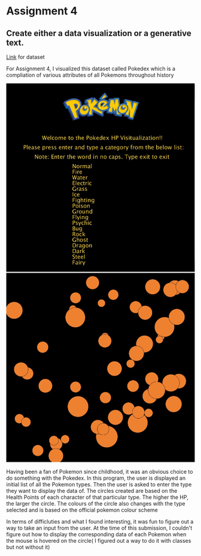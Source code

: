 # Assignment 4
## Create either a data visualization or a generative text.

[Link](https://www.kaggle.com/abcsds/pokemon) for dataset


For Assignment 4, I visualized this dataset called Pokedex which is a compliation of various attributes of all Pokemons throughout history

![](Assignment4_FrontPage.jpg) ![](Assignment3_CircleGraph.jpg)

Having been a fan of Pokemon since childhood, it was an obvious choice to do something with the Pokedex. In this program, the user is displayed an initial list of all the Pokemon types.
Then the user is asked to enter the type they want to display the data of. The circles created are based on the Health Points of each character of that particular type. The higher 
the HP, the larger the circle. The colours of the circle also changes with the type selected and is based on the official pokemon colour scheme

In terms of difficluties and what I found interesting, it was fun to figure out a way to take an input from the user. At the time of this submission, I couldn't figure out how to 
display the corresponding data of each Pokemon when the mouse is hovered on the circle( I figured out a way to do it with classes but not without it)
